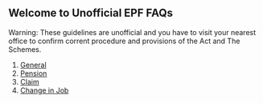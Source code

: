 ## Welcome to Unofficial EPF FAQs

Warning: These guidelines are unofficial and you have to visit your nearest office to confirm corrent procedure and provisions of the Act and The Schemes.

1. [General](./genral)
2. [Pension](./pension)
3. [Claim](./claim)
4. [Change in Job](./transfer)
